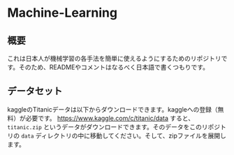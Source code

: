 # Machine-Learning

## 概要
これは日本人が機械学習の各手法を簡単に使えるようにするためのリポジトリです。そのため、READMEやコメントはなるべく日本語で書くつもりです。


## データセット
kaggleのTitanicデータは以下からダウンロードできます。kaggleへの登録（無料）が必要です。
https://www.kaggle.com/c/titanic/data
すると、 `titanic.zip` というデータがダウンロードできます。そのデータをこのリポジトリの `data` ディレクトリの中に移動してください。そして、zipファイルを展開します。 
